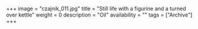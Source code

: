 +++
image = "czajnik_011.jpg"
title = "Still life with a figurine and a turned over kettle"
weight = 0
description = "Oil"
availability = ""
tags = ["Archive"]
+++
